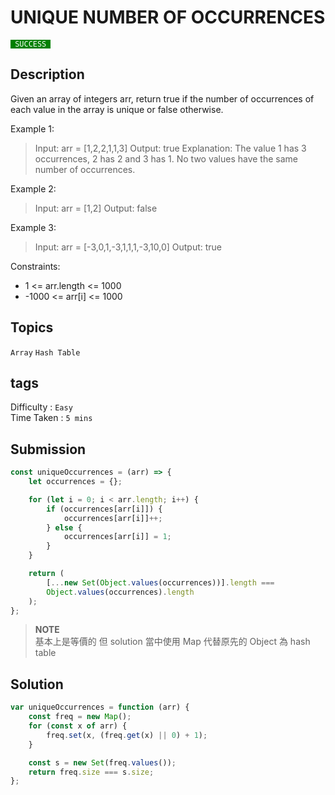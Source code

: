# UNIQUE NUMBER OF OCCURRENCES

<code style="color:white; background:green"> SUCCESS </code>

## Description

Given an array of integers arr, return true if the number of occurrences of each value in the array is unique or false otherwise.

Example 1:

> Input: arr = [1,2,2,1,1,3]
> Output: true
> Explanation: The value 1 has 3 occurrences, 2 has 2 and 3 has 1. No two values have the same number of occurrences.

Example 2:

> Input: arr = [1,2]
> Output: false

Example 3:

> Input: arr = [-3,0,1,-3,1,1,1,-3,10,0]
> Output: true

Constraints:

-   1 <= arr.length <= 1000
-   -1000 <= arr[i] <= 1000

## Topics

`Array` `Hash Table`

## tags

Difficulty : `Easy`  
Time Taken : `5 mins`

## Submission

```javascript
const uniqueOccurrences = (arr) => {
    let occurrences = {};

    for (let i = 0; i < arr.length; i++) {
        if (occurrences[arr[i]]) {
            occurrences[arr[i]]++;
        } else {
            occurrences[arr[i]] = 1;
        }
    }

    return (
        [...new Set(Object.values(occurrences))].length ===
        Object.values(occurrences).length
    );
};
```

> **NOTE**  
> 基本上是等價的
> 但 solution 當中使用 Map 代替原先的 Object 為 hash table

## Solution

```javascript
var uniqueOccurrences = function (arr) {
    const freq = new Map();
    for (const x of arr) {
        freq.set(x, (freq.get(x) || 0) + 1);
    }

    const s = new Set(freq.values());
    return freq.size === s.size;
};
```
